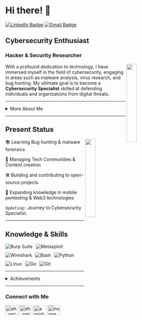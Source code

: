 # Hi there! 👋

[![LinkedIn Badge](https://img.shields.io/badge/LinkedIn-blue?style=flat&logo=linkedin&labelColor=blue&link=https://www.linkedin.com/in/eh-amish/)](https://www.linkedin.com/in/eh-amish/) 
[![Gmail Badge](https://img.shields.io/badge/Gmail-red?style=flat-square&logo=Gmail&logoColor=white&link=mailto:amishkumarmisgra@gmail.com)](mailto:amishkumarmisgra@gmail.com)

## Cybersecurity Enthusiast

### Hacker & Security Researcher

<img width="25%" align='right' src="https://github.com/user-attachments/assets/466fee29-c3cf-4aa3-8807-6d0daaa4e6cf">

With a profound dedication to technology, I have immersed myself in the field of cybersecurity, engaging in areas such as malware analysis, virus research, and bug hunting. My ultimate goal is to become a **Cybersecurity Specialist** skilled at defending individuals and organizations from digital threats.

---

<details>
  <summary>More About Me</summary>
  <ul>
    <li><strong>Name</strong>: Amish</li>
    <li><strong>Location</strong>: India</li>
    <li><strong>Roles</strong>: Bug Hunter | Security Researcher | Application Penetration Tester</li>
    <li>Past experience includes defacing government websites and private programs, offering deep insights into penetration testing and bug hunting.</li>
    <li>Expanding expertise in <strong>Website Vulnerabilities Scanning, Reverse Engineering & Malware Analysis</strong></li>
  </ul>
</details>

---

## Present Status

<img width="25%" align='right' src="https://github.com/user-attachments/assets/9c826dd0-fd72-49ba-af60-e79f64344f59">

  📚 Learning Bug hunting & malware forensics

  🤝 Managing Tech Communities & Content creation

  🛠️ Building and contributing to open-source projects

  📱 Expanding knowledge in mobile pentesting & Web3 technologies


`Updating:` Journey to Cybersecurity Specialist.

---

## Knowledge & Skills

<div align="left" style="display: flex; flex-wrap: wrap; gap: 10px;">
  <img src="https://img.shields.io/badge/Burp_Suite-FF6633?style=for-the-badge&logo=burp-suite&color=000000" alt="Burp Suite" />
  <img src="https://img.shields.io/badge/Metasploit-008C8C?style=for-the-badge&logo=metasploit&color=000000" alt="Metasploit" />
  <img src="https://img.shields.io/badge/Wireshark-009639?style=for-the-badge&logo=wireshark&color=000000" alt="Wireshark" />
  <img src="https://img.shields.io/badge/Bash-4EAA25?style=for-the-badge&logo=gnu-bash&color=000000" alt="Bash" />
  <img src="https://img.shields.io/badge/Python-3776AB?style=for-the-badge&logo=python&color=000000" alt="Python" />
  <img src="https://img.shields.io/badge/Linux-FCC624?style=for-the-badge&logo=linux&color=000000" alt="Linux" />
  <img src="https://img.shields.io/badge/Go-00ADD8?style=for-the-badge&logo=go&color=000000" alt="Go" />
  <img src="https://img.shields.io/badge/Git-F05032?style=for-the-badge&logo=git&color=000000" alt="Git" />
</div>

---

<details>
  <summary>Achievements</summary>
   <ul>
     <li>🏆 Discovered vulnerabilities in organizations including NASA, Moneytree KK, ReliaQuest, and Apache Pulsar.</li>
     <li>🏆 Log4j vulnerability case study.</li>
     <li>🏆 HackTheBox: Solved over 85 lab machines.</li>
   </ul>
</details>

---

### Connect with Me

<p align="left">
  <a href="https://twitter.com/eh_amish" target="blank"><img src="https://raw.githubusercontent.com/rahuldkjain/github-profile-readme-generator/master/src/images/icons/Social/twitter.svg" alt="eh_amish" height="30" width="40" /></a>
  <a href="https://linkedin.com/in/eh-amish" target="blank"><img src="https://raw.githubusercontent.com/rahuldkjain/github-profile-readme-generator/master/src/images/icons/Social/linked-in-alt.svg" alt="eh_amish" height="30" width="40" /></a>
  <a href="https://instagram.com/amish_mishra1" target="blank"><img src="https://raw.githubusercontent.com/rahuldkjain/github-profile-readme-generator/master/src/images/icons/Social/instagram.svg" alt="amish_mishra1" height="30" width="40" /></a>
  <a href="https://discord.gg/insane_302" target="blank"><img src="https://raw.githubusercontent.com/rahuldkjain/github-profile-readme-generator/master/src/images/icons/Social/discord.svg" alt="insane_302" height="30" width="40" /></a>
</p>
